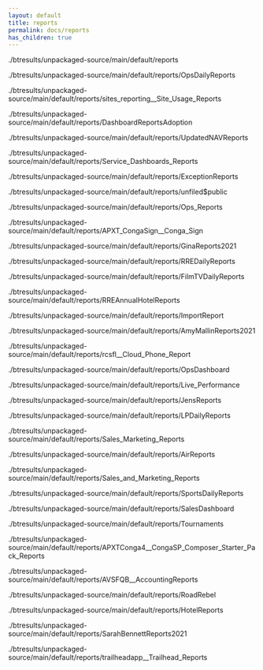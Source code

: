 ```yaml
---
layout: default
title: reports
permalink: docs/reports
has_children: true
---
```




./btresults/unpackaged-source/main/default/reports

./btresults/unpackaged-source/main/default/reports/OpsDailyReports

./btresults/unpackaged-source/main/default/reports/sites_reporting__Site_Usage_Reports

./btresults/unpackaged-source/main/default/reports/DashboardReportsAdoption

./btresults/unpackaged-source/main/default/reports/UpdatedNAVReports

./btresults/unpackaged-source/main/default/reports/Service_Dashboards_Reports

./btresults/unpackaged-source/main/default/reports/ExceptionReports

./btresults/unpackaged-source/main/default/reports/unfiled$public

./btresults/unpackaged-source/main/default/reports/Ops_Reports

./btresults/unpackaged-source/main/default/reports/APXT_CongaSign__Conga_Sign

./btresults/unpackaged-source/main/default/reports/GinaReports2021

./btresults/unpackaged-source/main/default/reports/RREDailyReports

./btresults/unpackaged-source/main/default/reports/FilmTVDailyReports

./btresults/unpackaged-source/main/default/reports/RREAnnualHotelReports

./btresults/unpackaged-source/main/default/reports/ImportReport

./btresults/unpackaged-source/main/default/reports/AmyMallinReports2021

./btresults/unpackaged-source/main/default/reports/rcsfl__Cloud_Phone_Report

./btresults/unpackaged-source/main/default/reports/OpsDashboard

./btresults/unpackaged-source/main/default/reports/Live_Performance

./btresults/unpackaged-source/main/default/reports/JensReports

./btresults/unpackaged-source/main/default/reports/LPDailyReports

./btresults/unpackaged-source/main/default/reports/Sales_Marketing_Reports

./btresults/unpackaged-source/main/default/reports/AirReports

./btresults/unpackaged-source/main/default/reports/Sales_and_Marketing_Reports

./btresults/unpackaged-source/main/default/reports/SportsDailyReports

./btresults/unpackaged-source/main/default/reports/SalesDashboard

./btresults/unpackaged-source/main/default/reports/Tournaments

./btresults/unpackaged-source/main/default/reports/APXTConga4__CongaSP_Composer_Starter_Pack_Reports

./btresults/unpackaged-source/main/default/reports/AVSFQB__AccountingReports

./btresults/unpackaged-source/main/default/reports/RoadRebel

./btresults/unpackaged-source/main/default/reports/HotelReports

./btresults/unpackaged-source/main/default/reports/SarahBennettReports2021

./btresults/unpackaged-source/main/default/reports/trailheadapp__Trailhead_Reports

